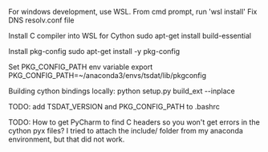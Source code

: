 For windows development, use WSL.
From cmd prompt, run 'wsl install'
Fix DNS resolv.conf file

Install C compiler into WSL for Cython
sudo apt-get install build-essential

Install pkg-config
sudo apt-get install -y pkg-config

Set PKG_CONFIG_PATH env variable
 export PKG_CONFIG_PATH=~/anaconda3/envs/tsdat/lib/pkgconfig


Building cython bindings locally:
python setup.py build_ext --inplace

TODO: add TSDAT_VERSION and PKG_CONFIG_PATH to .bashrc

TODO: How to get PyCharm to find C headers so you won't get errors in the
cython pyx files?  I tried to attach the include/ folder from
my anaconda environment, but that did not work.
